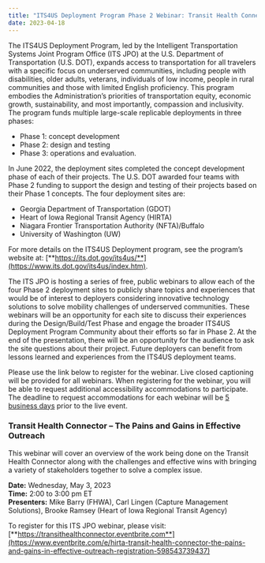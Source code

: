 ```yaml
---
title: "ITS4US Deployment Program Phase 2 Webinar: Transit Health Connector – The Pains and Gains in Effective Outreach Presented by Heart of Iowa Regional Transit Agency"
date: 2023-04-18
---
```


The ITS4US Deployment Program, led by the Intelligent Transportation Systems Joint Program Office (ITS JPO) at the U.S. Department of Transportation (U.S. DOT), expands access to transportation for all travelers with a specific focus on underserved communities, including people with disabilities, older adults, veterans, individuals of low income, people in rural communities and those with limited English proficiency. This program embodies the Administration’s priorities of transportation equity, economic growth, sustainability, and most importantly, compassion and inclusivity. The program funds multiple large-scale replicable deployments in three phases:

-   Phase 1: concept development
-   Phase 2: design and testing
-   Phase 3: operations and evaluation.

In June 2022, the deployment sites completed the concept development phase of each of their projects. The U.S. DOT awarded four teams with Phase 2 funding to support the design and testing of their projects based on their Phase 1 concepts. The four deployment sites are:

-   Georgia Department of Transportation (GDOT)
-   Heart of Iowa Regional Transit Agency (HIRTA)
-   Niagara Frontier Transportation Authority (NFTA)/Buffalo
-   University of Washington (UW)

For more details on the ITS4US Deployment program, see the program’s website at: [**https://its.dot.gov/its4us/**](https://www.its.dot.gov/its4us/index.htm).

The ITS JPO is hosting a series of free, public webinars to allow each of the four Phase 2 deployment sites to publicly share topics and experiences that would be of interest to deployers considering innovative technology solutions to solve mobility challenges of underserved communities. These webinars will be an opportunity for each site to discuss their experiences during the Design/Build/Test Phase and engage the broader ITS4US Deployment Program Community about their efforts so far in Phase 2. At the end of the presentation, there will be an opportunity for the audience to ask the site questions about their project. Future deployers can benefit from lessons learned and experiences from the ITS4US deployment teams.

Please use the link below to register for the webinar. Live closed captioning will be provided for all webinars. When registering for the webinar, you will be able to request additional accessibility accommodations to participate. The deadline to request accommodations for each webinar will be <u>5 business days</u> prior to the live event.

### **Transit Health Connector – The Pains and Gains in Effective Outreach**

This webinar will cover an overview of the work being done on the Transit Health Connector along with the challenges and effective wins with bringing a variety of stakeholders together to solve a complex issue.

**Date:** Wednesday, May 3, 2023  
**Time:** 2:00 to 3:00 pm ET  
**Presenters:** Mike Barry (FHWA), Carl Lingen (Capture Management Solutions), Brooke Ramsey (Heart of Iowa Regional Transit Agency)

To register for this ITS JPO webinar, please visit: [**https://transithealthconnector.eventbrite.com**](https://www.eventbrite.com/e/hirta-transit-health-connector-the-pains-and-gains-in-effective-outreach-registration-598543739437)
